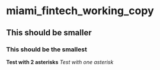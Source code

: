 # miami_fintech_working_copy
## This should be smaller
### This should be the smallest
**Test with 2 asterisks**
*Test with one asterisk*
